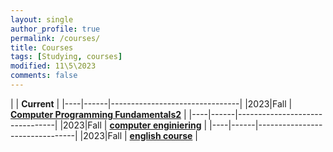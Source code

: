 ```yaml
---
layout: single
author_profile: true
permalink: /courses/
title: Courses
tags: [Studying, courses]
modified: 11\5\2023
comments: false
---
```



|           | **Current**                    |
|----|------|--------------------------------|
|2023|Fall  | **<a href="">Computer Programming Fundamentals2</a>**         |
|----|------|--------------------------------|
|2023|Fall  | **<a href="/ds98/">computer enginiering</a>** |
|----|------|--------------------------------|
|2023|Fall  | **<a href="">english course</a>** |



